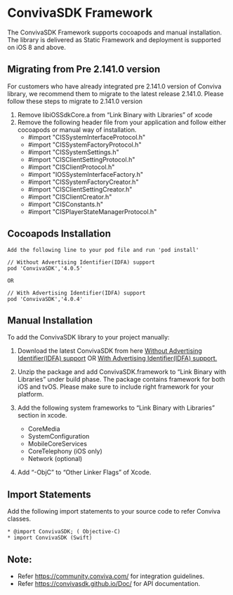 # ConvivaSDK Framework

The ConvivaSDK Framework supports cocoapods and manual installation. The library is delivered as Static Framework and deployment is supported on iOS 8 and above.

## Migrating from Pre 2.141.0 version
For customers who have already integrated pre 2.141.0 version of Conviva library, we recommend them to migrate to the latest 
release 2.141.0. Please follow these steps to migrate to 2.141.0 version
  1. Remove libiOSSdkCore.a from “Link Binary with Libraries” of xcode
  2. Remove the following header file from your application and follow either cocoapods or manual way of installation.
        * #import "CISSystemInterfaceProtocol.h"
        * #import "CISSystemFactoryProtocol.h"
        * #import "CISSystemSettings.h"
        * #import "CISClientSettingProtocol.h"
        * #import "CISClientProtocol.h"
        * #import "IOSSystemInterfaceFactory.h"
        * #import "CISSystemFactoryCreator.h"
        * #import "CISClientSettingCreator.h"
        * #import "CISClientCreator.h"
        * #import "CISConstants.h"
        * #import "CISPlayerStateManagerProtocol.h"

## Cocoapods Installation
    Add the following line to your pod file and run 'pod install'
    
    // Without Advertising Identifier(IDFA) support
    pod 'ConvivaSDK','4.0.5'
    
    OR 
    
    // With Advertising Identifier(IDFA) support
    pod 'ConvivaSDK','4.0.4'
    

## Manual Installation
To add the ConvivaSDK library to your project manually:

1.	Download the latest ConvivaSDK from here
     [Without Advertising Identifier(IDFA) support](https://github.com/Conviva/ConvivaSDK/archive/4.0.5.zip)
      OR
     [With Advertising Identifier(IDFA) support.](https://github.com/Conviva/ConvivaSDK/archive/4.0.4.zip)

2.	Unzip the package and add ConvivaSDK.framework to “Link Binary with Libraries” under build phase.
    The package contains framework for both iOS and tvOS. Please make sure to include right framework for your platform.

3.	Add the following system frameworks to “Link Binary with Libraries” section in xcode.

    * CoreMedia
    * SystemConfiguration
    * MobileCoreServices
    * CoreTelephony (iOS only)
    * Network (optional)
    

4.	Add “-ObjC” to “Other Linker Flags” of Xcode.

    
## Import Statements

  Add the following import statements to your source code to refer Conviva classes.

    * @import ConvivaSDK; ( Objective-C)
    * import ConvivaSDK (Swift)

## Note:  

* Refer https://community.conviva.com/ for integration guidelines.               
* Refer https://convivasdk.github.io/Doc/ for API documentation.
